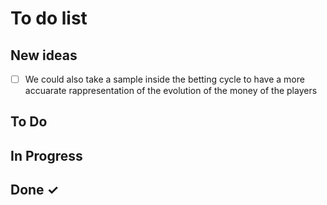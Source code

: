 # To do list 

## New ideas

- [ ] We could also take a sample inside the betting cycle to have a more accuarate rappresentation of the evolution of the money of the players

## To Do


## In Progress


## Done ✓

